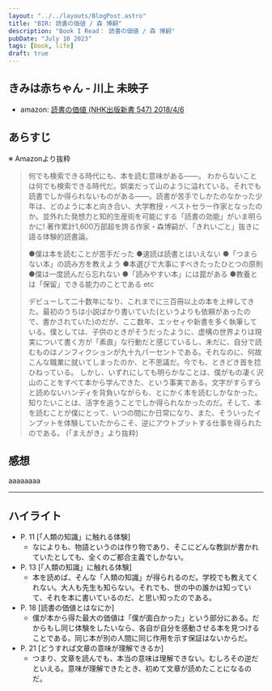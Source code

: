 ```yaml
---
layout: "../../layouts/BlogPost.astro"
title: "BIR: 読書の価値 / 森 博嗣"
description: "Book I Read： 読書の価値 / 森 博嗣"
pubDate: "July 10 2023"
tags: [book, life]
draft: true
---
```


## きみは赤ちゃん - 川上 未映子

- amazon: [読書の価値 (NHK出版新書 547) 2018/4/6](https://www.amazon.co.jp/%E8%AA%AD%E6%9B%B8%E3%81%AE%E4%BE%A1%E5%80%A4-NHK%E5%87%BA%E7%89%88%E6%96%B0%E6%9B%B8-547-%E6%A3%AE-%E5%8D%9A%E5%97%A3/dp/4140885475)

## あらすじ

※ Amazonより抜粋

> 何でも検索できる時代にも、本を読む意味がある――。
> わからないことは何でも検索できる時代だ。娯楽だって山のように溢れている。それでも読書でしか得られないものがある――。読書が苦手でしかたのなかった少年は、どのように本と向き合い、大学教授・ベストセラー作家となったのか。並外れた発想力と知的生産術を可能にする「読書の効能」がいま明らかに! 著作累計1,600万部超を誇る作家・森博嗣が、「きれいごと」抜きに語る体験的読書論。
>
> ●僕は本を読むことが苦手だった
> ●速読は読書とはいえない
> ●「つまらない本」の読み方を教えよう
> ●本選びで大事にすべきたったひとつの原則
> ●僕は一度読んだら忘れない
> ●「読みやすい本」には罠がある
> ●教養とは「保留」できる能力のことである etc
>
>
> デビューして二十数年になり、これまでに三百冊以上の本を上梓してきた。最初のうちは小説ばかり書いていた(というよりも依頼があったので、書かされていた)のだが、ここ数年、エッセィや新書を多く執筆している。僕としては、子供のときがそうだったように、虚構の世界よりは現実について書く方が「素直」な行動だと感じているし、未だに、自分で読むものはノンフィクションが九十九パーセントである。それなのに、何故こんな職業に就いてしまったのか、と不思議だ。今でも、ときどき首を捻ひねっている。
> しかし、いずれにしても明らかなことは、僕がもの凄く沢山のことをすべて本から学んできた、という事実である。文字がすらすらと読めないハンディを背負いながらも、とにかく本を読むしかなかった。知りたいことは、活字を追うことでしか得られなかったのだ。そして、本を読むことが僕にとって、いつの間にか日常になり、また、そういったインプットを体験していたからこそ、逆にアウトプットする仕事を得られたのである。
> (「まえがき」より抜粋)


## 感想

aaaaaaaa

---

## ハイライト

- P. 11 [「人類の知識」に触れる体験]
  - なによりも、物語というのは作り物であり、そこにどんな教訓が書かれていたとしても、全くのご都合主義でしかない。
- P. 13 [「人類の知識」に触れる体験]
  - 本を読めば、そんな「人類の知識」が得られるのだ。学校でも教えてくれない。大人も先生も知らない。それでも、世の中の誰かは知っていて、それを本に書いているのだ、と思い知ったのである。
- P. 18 [読書の価値とはなにか]
  - 僕が本から得た最大の価値は「僕が面白かった」という部分にある。だからもし同じ体験をしたいなら、各自が自分を感動させる本を見つけることである。同じ本が別の人間に同じ作用を示す保証はないからだ。
- P. 21 [どうすれば文章の意味が理解できるか]
  - つまり、文章を読んでも、本当の意味は理解できない。むしろその逆だといえる。意味が理解できたとき、初めて文章が読めたことになるのだ。
